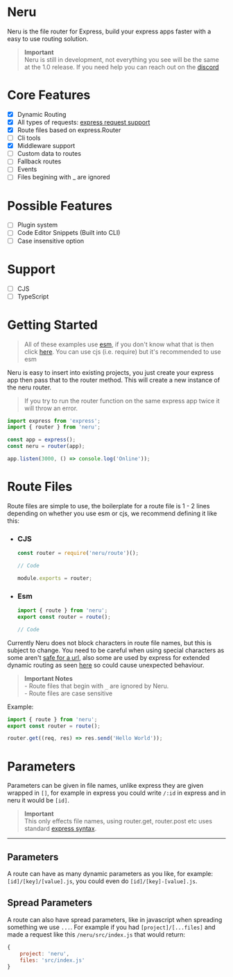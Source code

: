 # Neru

Neru is the file router for Express, build your express apps faster with a easy to use routing solution.

> **Important**<br /> Neru is still in development, not everything you see will be the same at the 1.0 release. If you need help you can reach out on the [discord](https://discord.gg/2Vd4wAjJnm)

# Core Features

-   [x] Dynamic Routing
-   [x] All types of requests: [express request support](https://expressjs.com/en/4x/api.html#routing-methods)
-   [x] Route files based on express.Router
-   [ ] Cli tools
-   [x] Middleware support
-   [ ] Custom data to routes
-   [ ] Fallback routes
-   [ ] Events
-   [ ] Files begining with \_ are ignored

# Possible Features

-   [ ] Plugin system
-   [ ] Code Editor Snippets (Built into CLI)
-   [ ] Case insensitive option

# Support

-   [ ] CJS
-   [ ] TypeScript

# Getting Started

> All of these examples use [esm](https://maximorlov.com/es-modules-in-nodejs/), if you don't know what that is then click [here](https://maximorlov.com/es-modules-in-nodejs/). You can use cjs (i.e. require) but it's recommended to use esm

Neru is easy to insert into existing projects, you just create your express app then pass that to the router method. This will create a new instance of the neru router.

> If you try to run the router function on the same express app twice it will throw an error.

```js
import express from 'express';
import { router } from 'neru';

const app = express();
const neru = router(app);

app.listen(3000, () => console.log('Online'));
```

# Route Files

Route files are simple to use, the boilerplate for a route file is 1 - 2 lines depending on whether you use esm or cjs, we recommend defining it like this:

-   ### CJS

    ```js
    const router = require('neru/route')();

    // Code

    module.exports = router;
    ```

-   ### Esm

    ```js
    import { route } from 'neru';
    export const router = route();

    // Code
    ```

Currently Neru does not block characters in route file names, but this is subject to change. You need to be careful when using special characters as some aren't [safe for a url](https://abramillar.com/2018/01/15/special-characters-short-words-urls/), also some are used by express for extended dynamic routing as seen [here](https://expressjs.com/en/4x/api.html#path-examples) so could cause unexpected behaviour.

> **Important Notes**<br>- Route files that begin with `_` are ignored by Neru.<br>- Route files are case sensitive

Example:

```js
import { route } from 'neru';
export const router = route();

router.get((req, res) => res.send('Hello World'));
```

# Parameters

Parameters can be given in file names, unlike express they are given wrapped in `[]`, for example in express you could write `/:id` in express and in neru it would be `[id]`.

> **Important**<br>This only effects file names, using router.get, router.post etc uses standard [express syntax](https://expressjs.com/en/guide/routing.html#route-parameters).

---

## Parameters

A route can have as many dynamic parameters as you like, for example: `[id]/[key]/[value].js`, you could even do `[id]/[key]-[value].js`.

## Spread Parameters

A route can also have spread parameters, like in javascript when spreading something we use `...`. For example if you had `[project]/[...files]` and made a request like this `/neru/src/index.js` that would return:

```js
{
    project: 'neru',
    files: 'src/index.js'
}
```
